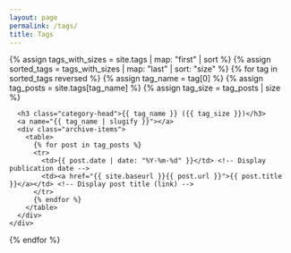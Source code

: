 ```yaml
---
layout: page
permalink: /tags/
title: Tags
---
```


<div id="archives">
  {% assign tags_with_sizes = site.tags | map: "first" | sort %}
  {% assign sorted_tags = tags_with_sizes | map: "last" | sort: "size" %}
  {% for tag in sorted_tags reversed %}
    {% assign tag_name = tag[0] %}
    {% assign tag_posts = site.tags[tag_name] %}
    {% assign tag_size = tag_posts | size %}
    <div class="archive-group">
      <div id="#{{ tag_name | slugify }}"></div>
      <p></p>

      <h3 class="category-head">{{ tag_name }} ({{ tag_size }})</h3>
      <a name="{{ tag_name | slugify }}"></a>
      <div class="archive-items">
        <table>
          {% for post in tag_posts %}
          <tr>
            <td>{{ post.date | date: "%Y-%m-%d" }}</td> <!-- Display publication date -->
            <td><a href="{{ site.baseurl }}{{ post.url }}">{{ post.title }}</a></td> <!-- Display post title (link) -->
          </tr>
          {% endfor %}
        </table>
      </div>
    </div>
  {% endfor %}
</div>
